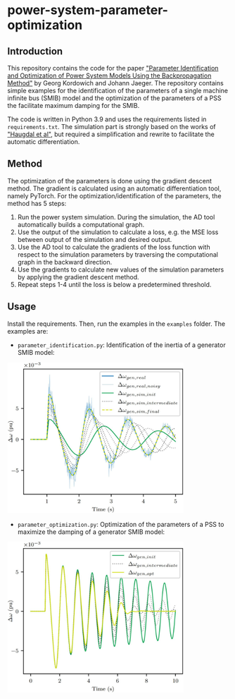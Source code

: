 # power-system-parameter-optimization
## Introduction
This repository contains the code for the paper ["Parameter Identification and Optimization of Power
System Models Using the Backpropagation Method"](https://arxiv.org/abs/2309.16579) by Georg Kordowich and Johann Jaeger.
The repository contains simple examples for the identification of the parameters of a single machine infinite bus (SMIB)
model and the optimization of the parameters of a PSS the facilitate maximum damping for the SMIB.

The code is written in Python 3.9 and uses the requirements listed in `requirements.txt`. The simulation part is
strongly based on the works of ["Haugdal et al"](https://github.com/hallvar-h/DynPSSimPy), but required a simplification
and rewrite to facilitate the automatic differentiation.

## Method
The optimization of the parameters is done using the gradient descent method. The gradient is calculated using an 
automatic differentiation tool, namely PyTorch. For the optimization/identification of the parameters, the
method has 5 steps:
1. Run the power system simulation. During the simulation, the AD tool automatically builds a computational graph.
2. Use the output of the simulation to calculate a loss, e.g. the MSE loss between output of the simulation and desired output.
3. Use the AD tool to calculate the gradients of the loss function with respect to the simulation parameters by 
traversing the computational graph in the backward direction.
4. Use the gradients to calculate new values of the simulation parameters by applying the gradient descent method.
5. Repeat steps 1-4 until the loss is below a predetermined threshold.

## Usage
Install the requirements. Then, run the examples in the `examples` folder. The examples are:
- `parameter_identification.py`: Identification of the inertia of a generator SMIB model:

<img src="pics/h_opt.JPG" alt="drawing" width="400"/>

- `parameter_optimization.py`: Optimization of the parameters of a PSS to maximize the damping of a generator SMIB model:

<img src="pics/pss_opt.JPG" alt="drawing" width="400"/>

